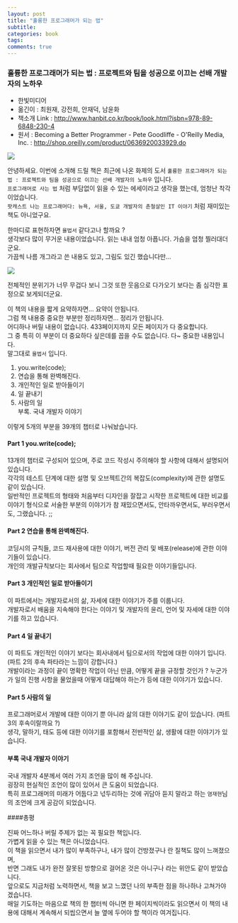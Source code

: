 ```yaml
---
layout: post
title: "훌륭한 프로그래머가 되는 법"
subtitle:  
categories: book
tags:  
comments: true
---
```


### 훌륭한 프로그래머가 되는 법 : 프로젝트와 팀을 성공으로 이끄는 선배 개발자의 노하우
- 한빛미디어
- 옮긴이 : 최원재, 강전희, 안재덕, 남윤화
- 책소개 Link : <http://www.hanbit.co.kr/book/look.html?isbn=978-89-6848-230-4>
- 원서 : Becoming a Better Programmer - Pete Goodliffe - O'Reilly Media, Inc. : <http://shop.oreilly.com/product/0636920033929.do>

 ![](https://github.com/DevStarSJ/Study/blob/master/Blog/Review/Books/image/small.hanbit.BBP.01.jpg?raw=true)  

안녕하세요. 이번에 소개해 드릴 책은 최근에 나온 화제의 도서 `훌륭한 프로그래머가 되는 법 : 프로젝트와 팀을 성공으로 이끄는 선배 개발자의 노하우` 입니다.  
`프로그래머로 사는 법` 처럼 부담없이 읽을 수 있는 에세이라고 생각을 했는데, 엄청난 착각이었습니다.  
`팟캐스트 나는 프로그래머다: 뉴욕, 서울, 도쿄 개발자의 촌철살인 IT 이야기` 처럼 재미있는 책도 아니었구요.  

한마디로 표현하자면 `율법서` 같다고나 할까요 ?  
생각보다 많이 무거운 내용이었습니다. 읽는 내내 엄청 아픕니다. 가슴을 엄청 찔러대더군요.  
가끔씩 나름 개그라고 쓴 내용도 있고, 그림도 있긴 했습니다만...

 ![](https://github.com/DevStarSJ/Study/blob/master/Blog/Review/Books/image/small.hanbit.BBP.02.jpg?raw=true)  
 
전체적인 분위기가 너무 무겁다 보니 그것 또한 웃음으로 다가오기 보다는 좀 심각한 표정으로 보게되더군요.  

이 책의 내용을 짧게 요약하자면... 요약이 안됩니다.  
그럼 책 내용중 중요한 부분만 정리하자면... 정리가 안됩니다.  
어디하나 버릴 내용이 없습니다. 433페이지까지 모든 페이지가 다 중요합니다.  
그 중 특히 이 부분이 더 중요하다 싶은데를 꼽을 수도 없습니다. 다~ 중요한 내용입니다.  
말그대로 `율법서` 입니다.  


1. you.write(code);
2. 연습을 통해 완벽해진다.
3. 개인적인 일로 받아들이기
4. 일 끝내기
5. 사람의 일  
부록. 국내 개발자 이야기

이렇게 5개의 부분을 39개의 챕터로 나눠놨습니다.  


#### Part 1 you.write(code);

13개의 챕터로 구성되어 있으며, 주로 코드 작성시 주의해야 할 사항에 대해서 설명되어 있습니다.  
각각의 테스트 단계에 대한 설명 및 오브젝트간의 복잡도(complexity)에 관한 설명도 같이 있습니다.  
일반적인 프로젝트의 형태와 처음부터 디자인을 잘잡고 시작한 프로젝트에 대한 비교를 이야기 형식으로 서술한 부분의 이야기가 참 재밌으면서도, 안타까우면서도, 부러우면서도, 그랬습니다. ;;

#### Part 2 연습을 통해 완벽해진다.

코딩시의 규칙들, 코드 재사용에 대한 이야기, 버전 관리 및 배포(release)에 관한 이야기들이 있습니다.  
개인의 개발규칙보다는 회사에서 팀으로 작업할때 필요한 이야기들입니다.  

#### Part 3 개인적인 일로 받아들이기

이 파트에서는 개발자로서의 삶, 자세에 대한 이야기가 주를 이룹니다.  
개발자로서 배움을 지속해야 한다는 이야기 및 개발자의 윤리, 언어 및 자세에 대한 이야기를 하고 있습니다.

#### Part 4 일 끝내기

이 파트도 개인적인 이야기 보다는 회사내에서 팀으로서의 작업에 대한 이야기 입니다. (파트 2의 후속 파타라는 느낌이 강합니다.)  
개발이라는 과정이 끝이 명확한 작업이 아닌 만큼, 어떻게 끝을 규정할 것인가 ? 누군가가 일의 진행 사항을 물었을때 어떻게 대답해야 하는가 등에 대한 이야기가 있습니다.

#### Part 5 사람의 일

프로그래머로서 개발에 대한 이야기 뿐 아니라 삶의 대한 이야기도 같이 있습니다. (파트 3의 후속이랄까요 ?)  
생각, 말하기, 태도 등에 대한 이야기를 포함해서 전반적인 삶, 생활에 대한 이야기가 있습니다.

#### 부록 국내 개발자 이야기

국내 개발자 4분께서 여러 가지 조언을 많이 해 주십니다.  
굉장히 현실적인 조언이 많이 있어서 큰 도움이 되었습니다.  
특히 프로그래머의 미래가 어둡다고 넋두리하는 것에 귀담아 듣지 말라고 하는 `염재현`님의 조언에 크게 공감이 되었습니다.  

####총평

진짜 어느하나 버릴 주제가 없는 꼭 필요한 책입니다.  
가볍게 읽을 수 있는 책은 아니었습니다.  
이 책을 읽으면서 내가 많이 부족하구나, 내가 많이 건방졌구나 란 질책도 많이 느껴졌으며,  
반면 그래도 내가 완전 잘못된 방향으로 걸어온 것은 아니구나 라는 위안도 같이 받았습니다.  
앞으로도 지금처럼 노력하면서, 책을 보고 느꼈던 나의 부족한 점을 하나하나 고쳐가야 겠습니다.  
매일 기도하는 마음으로 책의 한 챕터씩 아니면 한 페이지씩이라도 읽으면서 이 책의 내용에 대해서 계속해서 되씹으면서 늘 옆에 두어야 할 책이라 여겨집니다.

